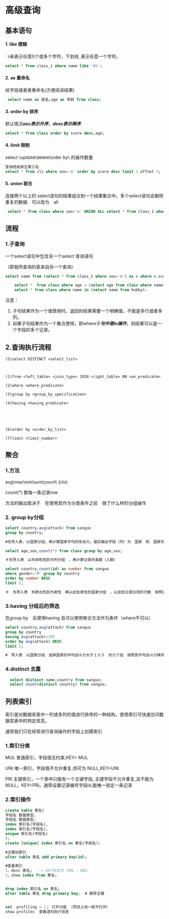 # 高级查询

## 基本语句

#### 1. like 模糊

` %`来表示任意0个或多个字符，下划线`_`表示任意一个字符。

```sql
select * from class_1 where name like 'A%';
```

#### 2. as 重命名

给字段或者表重命名(方便阅读结果)

```sql
 select name as 姓名,age as 年龄 from class;
```

#### 3. order by 排序

默认情况***asc表示升序***，***desc表示降序***

```sql
select * from class order by score desc,age;
```

#### 4. limit 限制

select \update\delete\order by\ 的操作数量

```sql
查询班级男生第三名
select * from cls where sex='m' order by score desc limit 1 offset 2;
```

#### 5. union 联合

连接两个以上的 select语句的结果组合到一个结果集合中。多个select语句会删除重复的数据．可以改为　all

```sql
 select * from class where sex='m' UNION ALL select * from class_1 where age > 9;
```

## 流程

### 1.子查询

一个select语句中包含另一个select 查询语句

（即我所查询的表来自另一个查询）

```sql
select name from (select * from class_1 where sex='m') as s where s.score > 90;
```

```sql
	select *  from class where age = (select age from class where name='Tom');
 	select * from class where name in (select name from hobby);
```

注意：

1. 子句结果作为一个值使用时，返回的结果需要一个明确值，不能是多行或者多列。
2. 如果子句结果作为一个集合使用，即where子***句中是in操作***，则结果可以是一个字段的多个记录。

## 2.查询执行流程

```
(5)select DISTINCT <select_list>                    



(1)from <left_table> <join_type> JOIN <right_table> ON <on_predicate>

(2)where <where_predicate>

(3)group by <group_by_specification>

(4)having <having_predicate>





(6)order by <order_by_list>

(7)limit <limit_number>
```



## 聚合

### 1.方法

avg\max\min\sum\count\ (clo)

count(*) 数每一条记录row

方法的输出取决于　在使用其作为分类条件之前　做了什么样的分组操作

### 2. group by分组

```sql
select country,avg(attack) from sanguo 
group by country;

#先导入表，以国家分组，再计算国家平均的攻击力，最后输出字段（列）为　国家　和　国家攻击力平均值
```

```sql
select age,sex,count(*) from class group by age,sex;

＃先导入表　以年龄和性别为列分组　，再计算记录的条数（人数）
```

```sql
select country,count(id) as number from sanguo 
where gender='M' group by country
order by number DESC
limit 2;

＃　先导入表　判断出性别为男性　再以这些男性的国家分组　，以这些记录出现的次数　按照国家为分类　降序排列，最后限制输出为两个，为前两名　
```

### 3.having 分组后的筛选

在group by　后使用having  且可以使用聚合方法作为条件（where不可以）

```sql
select country,avg(attack) from sanguo 
group by country
having avg(attack)>105
order by avg(attack) DESC
limit 2;

#　导入表　以国家分组　选择国家的平均战斗力大于１０５　的几个组　按照其平均战斗力降序排列　取前二，输出　列为国家和国家平均战斗力的表格
```

### 4.distinct 去重

```sql
  select distinct name,country from sanguo;
  select count(distinct country) from sanguo;
```



## 列表索引

索引是对数据库表中一列或多列的值进行排序的一种结构，使用索引可快速访问数据库表中的特定信息。

通常我们只在经常进行查询操作的字段上创建索引

### 1.索引分类

MUL 普通索引，字段值无约束,KEY= MUL

UNI 唯一索引，字段值不允许重复,但可为 NULL,KEY=UNI

PRI 主键索引，一个表中只能有一个主键字段, 主键字段不允许重复,且不能为NULL，KEY=PRI。通常设置记录编号字段id,能唯一锁定一条记录

### 2.索引操作

```sql
create table 表名(
字段名 数据类型，
字段名 数据类型，
index 索引名(字段名),
index 索引名(字段名),
unique 索引名(字段名)
);
create [unique] index 索引名 on 表名(字段名);

#主键加索引
alter table 表名 add primary key(id);

#查看索引
1、desc 表名;  --> KEY标志为：MUL 、UNI。
2、show index from 表名;


drop index 索引名 on 表名;
alter table 表名 drop primary key;  # 删除主键


set  profiling = 1； 打开功能 （项目上线一般不打开）
show profiles  查看语句执行信息
```

